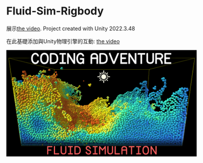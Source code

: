 # Fluid-Sim-Rigbody

展示[the video](https://youtu.be/rSKMYc1CQHE?si=KNw_i1sN2_CWEmzA).
Project created with Unity 2022.3.48

在此基礎添加與Unity物理引擎的互動:
[the video](https://youtu.be/rSKMYc1CQHE?si=TfTrLvX3JFpE0AvE)

![Fluid Sim](https://raw.githubusercontent.com/SebLague/Images/master/Fluid%20vid%20thumb.jpg)
